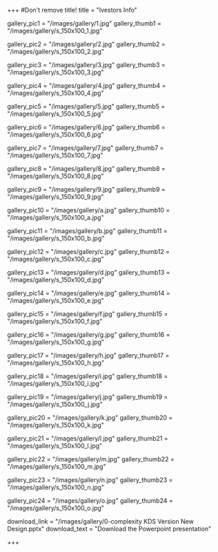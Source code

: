 
+++
#Don't remove title!
title = "Ivestors Info"


gallery_pic1 = "/images/gallery/1.jpg"
gallery_thumb1 = "/images/gallery/s_150x100_1.jpg"

gallery_pic2 = "/images/gallery/2.jpg"
gallery_thumb2 = "/images/gallery/s_150x100_2.jpg"

gallery_pic3 = "/images/gallery/3.jpg"
gallery_thumb3 = "/images/gallery/s_150x100_3.jpg"

gallery_pic4 = "/images/gallery/4.jpg"
gallery_thumb4 = "/images/gallery/s_150x100_4.jpg"

gallery_pic5 = "/images/gallery/5.jpg"
gallery_thumb5 = "/images/gallery/s_150x100_5.jpg"

gallery_pic6 = "/images/gallery/6.jpg"
gallery_thumb6 = "/images/gallery/s_150x100_6.jpg"

gallery_pic7 = "/images/gallery/7.jpg"
gallery_thumb7 = "/images/gallery/s_150x100_7.jpg"

gallery_pic8 = "/images/gallery/8.jpg"
gallery_thumb8 = "/images/gallery/s_150x100_8.jpg"

gallery_pic9 = "/images/gallery/9.jpg"
gallery_thumb9 = "/images/gallery/s_150x100_9.jpg"

gallery_pic10 = "/images/gallery/a.jpg"
gallery_thumb10 = "/images/gallery/s_150x100_a.jpg"

gallery_pic11 = "/images/gallery/b.jpg"
gallery_thumb11 = "/images/gallery/s_150x100_b.jpg"

gallery_pic12 = "/images/gallery/c.jpg"
gallery_thumb12 = "/images/gallery/s_150x100_c.jpg"

gallery_pic13 = "/images/gallery/d.jpg"
gallery_thumb13 = "/images/gallery/s_150x100_d.jpg"

gallery_pic14 = "/images/gallery/e.jpg"
gallery_thumb14 = "/images/gallery/s_150x100_e.jpg"

gallery_pic15 = "/images/gallery/f.jpg"
gallery_thumb15 = "/images/gallery/s_150x100_f.jpg"

gallery_pic16 = "/images/gallery/g.jpg"
gallery_thumb16 = "/images/gallery/s_150x100_g.jpg"

gallery_pic17 = "/images/gallery/h.jpg"
gallery_thumb17 = "/images/gallery/s_150x100_h.jpg"

gallery_pic18 = "/images/gallery/i.jpg"
gallery_thumb18 = "/images/gallery/s_150x100_i.jpg"

gallery_pic19 = "/images/gallery/j.jpg"
gallery_thumb19 = "/images/gallery/s_150x100_j.jpg"

gallery_pic20 = "/images/gallery/k.jpg"
gallery_thumb20 = "/images/gallery/s_150x100_k.jpg"

gallery_pic21 = "/images/gallery/l.jpg"
gallery_thumb21 = "/images/gallery/s_150x100_l.jpg"

gallery_pic22 = "/images/gallery/m.jpg"
gallery_thumb22 = "/images/gallery/s_150x100_m.jpg"

gallery_pic23 = "/images/gallery/n.jpg"
gallery_thumb23 = "/images/gallery/s_150x100_n.jpg"

gallery_pic24 = "/images/gallery/o.jpg"
gallery_thumb24 = "/images/gallery/s_150x100_o.jpg"


download_link = "/images/gallery/0-complexity KDS Version New Design.pptx"
download_text = "Download the Powerpoint presentation"

+++


			